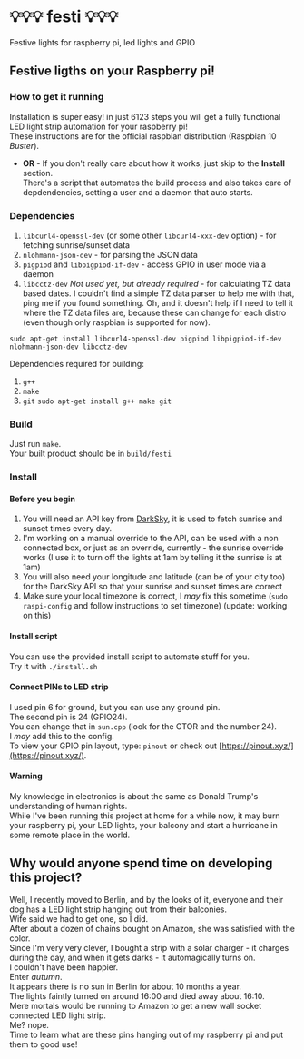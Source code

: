 # 💡💡💡 festi 💡💡💡
Festive lights for raspberry pi, led lights and GPIO

## Festive ligths on your Raspberry pi!

### How to get it running

Installation is super easy! in just 6123 steps you will get a fully functional LED light strip automation for your raspberry pi!  
These instructions are for the official raspbian distribution (Raspbian 10 _Buster_).  
- __OR__ -
If you don't really care about how it works, just skip to the __Install__ section.  
There's a script that automates the build process and also takes care of depdendencies, setting a user and a daemon that auto starts.  

### Dependencies

1. `libcurl4-openssl-dev` (or some other `libcurl4-xxx-dev` option) - for fetching sunrise/sunset data
1. `nlohmann-json-dev` - for parsing the JSON data
1. `pigpiod` and `libpigpiod-if-dev` - access GPIO in user mode via a daemon
1. `libcctz-dev` _Not used yet, but already required_ - for calculating TZ data based dates. I couldn't find a simple TZ data parser to help me with that, ping me if you found something. Oh, and it doesn't help if I need to tell it where the TZ data files are, because these can change for each distro (even though only raspbian is supported for now).

`sudo apt-get install libcurl4-openssl-dev pigpiod libpigpiod-if-dev nlohmann-json-dev libcctz-dev`

Dependencies required for building:  

1. `g++`
1. `make`
1. `git`
`sudo apt-get install g++ make git`

### Build

Just run `make`.  
Your built product should be in `build/festi`  

### Install

#### Before you begin

1. You will need an API key from [DarkSky](https://darksky.net/dev), it is used to fetch sunrise and sunset times every day.
1. I'm working on a manual override to the API, can be used with a non connected box, or just as an override, currently - the sunrise override works (I use it to turn off the lights at 1am by telling it the sunrise is at 1am)
1. You will also need your longitude and latitude (can be of your city too) for the DarkSky API so that your sunrise and sunset times are correct
1. Make sure your local timezone is correct, I _may_ fix this sometime (`sudo raspi-config` and follow instructions to set timezone) (update: working on this)

#### Install script

You can use the provided install script to automate stuff for you.  
Try it with `./install.sh`  

#### Connect PINs to LED strip

I used pin 6 for ground, but you can use any ground pin.  
The second pin is 24 (GPIO24).  
You can change that in `sun.cpp` (look for the CTOR and the number 24).  
I _may_ add this to the config.  
To view your GPIO pin layout, type: `pinout` or check out [https://pinout.xyz/](https://pinout.xyz/).

#### Warning

My knowledge in electronics is about the same as Donald Trump's understanding of human rights.  
While I've been running this project at home for a while now, it may burn your raspberry pi, your LED lights, your balcony and start a hurricane in some remote place in the world.

## Why would anyone spend time on developing this project?

Well, I recently moved to Berlin, and by the looks of it, everyone and their dog has a LED light strip hanging out from their balconies.  
Wife said we had to get one, so I did.  
After about a dozen of chains bought on Amazon, she was satisfied with the color.  
Since I'm very very clever, I bought a strip with a solar charger - it charges during the day, and when it gets darks - it automagically turns on.  
I couldn't have been happier.  
Enter _autumn_.  
It appears there is no sun in Berlin for about 10 months a year.  
The lights faintly turned on around 16:00 and died away about 16:10.  
Mere mortals would be running to Amazon to get a new wall socket connected LED light strip.  
Me? nope.  
Time to learn what are these pins hanging out of my raspberry pi and put them to good use!
